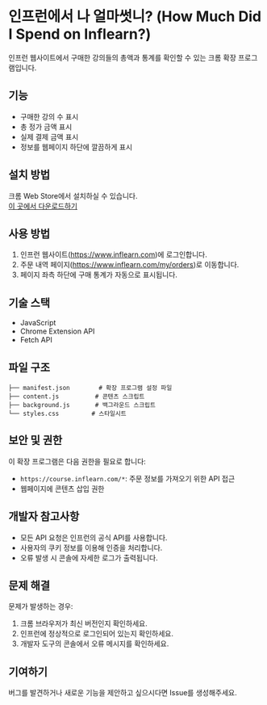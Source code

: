# 인프런에서 나 얼마썻니? (How Much Did I Spend on Inflearn?)

인프런 웹사이트에서 구매한 강의들의 총액과 통계를 확인할 수 있는 크롬 확장 프로그램입니다.

## 기능

- 구매한 강의 수 표시
- 총 정가 금액 표시
- 실제 결제 금액 표시
- 정보를 웹페이지 하단에 깔끔하게 표시

## 설치 방법

크롬 Web Store에서 설치하실 수 있습니다.  
[이 곳에서 다운로드하기](https://bit.ly/4fNUg7p)

## 사용 방법

1. 인프런 웹사이트(https://www.inflearn.com)에 로그인합니다.
2. 주문 내역 페이지(https://www.inflearn.com/my/orders)로 이동합니다.
3. 페이지 좌측 하단에 구매 통계가 자동으로 표시됩니다.

## 기술 스택

- JavaScript
- Chrome Extension API
- Fetch API

## 파일 구조

```
├── manifest.json        # 확장 프로그램 설정 파일
├── content.js          # 콘텐츠 스크립트
├── background.js       # 백그라운드 스크립트
└── styles.css         # 스타일시트
```

## 보안 및 권한

이 확장 프로그램은 다음 권한을 필요로 합니다:
- `https://course.inflearn.com/*`: 주문 정보를 가져오기 위한 API 접근
- 웹페이지에 콘텐츠 삽입 권한

## 개발자 참고사항

- 모든 API 요청은 인프런의 공식 API를 사용합니다.
- 사용자의 쿠키 정보를 이용해 인증을 처리합니다.
- 오류 발생 시 콘솔에 자세한 로그가 출력됩니다.

## 문제 해결

문제가 발생하는 경우:
1. 크롬 브라우저가 최신 버전인지 확인하세요.
2. 인프런에 정상적으로 로그인되어 있는지 확인하세요.
3. 개발자 도구의 콘솔에서 오류 메시지를 확인하세요.

## 기여하기

버그를 발견하거나 새로운 기능을 제안하고 싶으시다면 Issue를 생성해주세요.